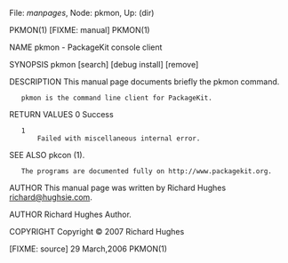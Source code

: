 File: *manpages*,  Node: pkmon,  Up: (dir)

PKMON(1)                        [FIXME: manual]                       PKMON(1)



NAME
       pkmon - PackageKit console client

SYNOPSIS
       pkmon [search] [debug install] [remove]

DESCRIPTION
       This manual page documents briefly the pkmon command.

       pkmon is the command line client for PackageKit.

RETURN VALUES
       0
           Success

       1
           Failed with miscellaneous internal error.

SEE ALSO
       pkcon (1).

       The programs are documented fully on http://www.packagekit.org.

AUTHOR
       This manual page was written by Richard Hughes <richard@hughsie.com>.

AUTHOR
       Richard Hughes
           Author.

COPYRIGHT
       Copyright © 2007 Richard Hughes



[FIXME: source]                  29 March,2006                        PKMON(1)
